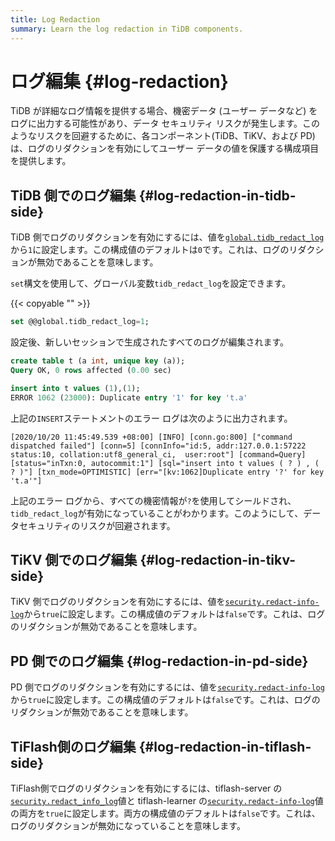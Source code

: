 ```yaml
---
title: Log Redaction
summary: Learn the log redaction in TiDB components.
---
```


# ログ編集 {#log-redaction}

TiDB が詳細なログ情報を提供する場合、機密データ (ユーザー データなど) をログに出力する可能性があり、データ セキュリティ リスクが発生します。このようなリスクを回避するために、各コンポーネント(TiDB、TiKV、および PD) は、ログのリダクションを有効にしてユーザー データの値を保護する構成項目を提供します。

## TiDB 側でのログ編集 {#log-redaction-in-tidb-side}

TiDB 側でログのリダクションを有効にするには、値を[`global.tidb_redact_log`](/system-variables.md#tidb_redact_log)から`1`に設定します。この構成値のデフォルトは`0`です。これは、ログのリダクションが無効であることを意味します。

`set`構文を使用して、グローバル変数`tidb_redact_log`を設定できます。

{{< copyable "" >}}

```sql
set @@global.tidb_redact_log=1;
```

設定後、新しいセッションで生成されたすべてのログが編集されます。

```sql
create table t (a int, unique key (a));
Query OK, 0 rows affected (0.00 sec)

insert into t values (1),(1);
ERROR 1062 (23000): Duplicate entry '1' for key 't.a'
```

上記の`INSERT`ステートメントのエラー ログは次のように出力されます。

```
[2020/10/20 11:45:49.539 +08:00] [INFO] [conn.go:800] ["command dispatched failed"] [conn=5] [connInfo="id:5, addr:127.0.0.1:57222 status:10, collation:utf8_general_ci,  user:root"] [command=Query] [status="inTxn:0, autocommit:1"] [sql="insert into t values ( ? ) , ( ? )"] [txn_mode=OPTIMISTIC] [err="[kv:1062]Duplicate entry '?' for key 't.a'"]
```

上記のエラー ログから、すべての機密情報が`?`を使用してシールドされ、 `tidb_redact_log`が有効になっていることがわかります。このようにして、データセキュリティのリスクが回避されます。

## TiKV 側でのログ編集 {#log-redaction-in-tikv-side}

TiKV 側でログのリダクションを有効にするには、値を[`security.redact-info-log`](/tikv-configuration-file.md#redact-info-log-new-in-v408)から`true`に設定します。この構成値のデフォルトは`false`です。これは、ログのリダクションが無効であることを意味します。

## PD 側でのログ編集 {#log-redaction-in-pd-side}

PD 側でログのリダクションを有効にするには、値を[`security.redact-info-log`](/pd-configuration-file.md#redact-info-log-new-in-v50)から`true`に設定します。この構成値のデフォルトは`false`です。これは、ログのリダクションが無効であることを意味します。

## TiFlash側のログ編集 {#log-redaction-in-tiflash-side}

TiFlash側でログのリダクションを有効にするには、tiflash-server の[`security.redact_info_log`](/tiflash/tiflash-configuration.md#configure-the-tiflashtoml-file)値と tiflash-learner の[`security.redact-info-log`](/tiflash/tiflash-configuration.md#configure-the-tiflash-learnertoml-file)値の両方を`true`に設定します。両方の構成値のデフォルトは`false`です。これは、ログのリダクションが無効になっていることを意味します。
